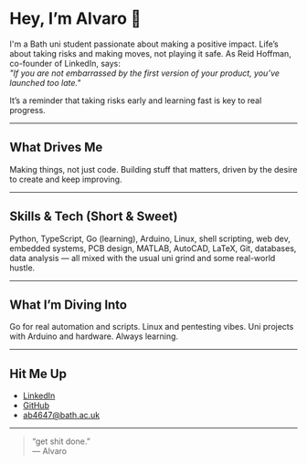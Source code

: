 # Hey, I’m Alvaro 👋

I'm a Bath uni student passionate about making a positive impact. Life’s about taking risks and making moves, not playing it safe. As Reid Hoffman, co-founder of LinkedIn, says:  
*"If you are not embarrassed by the first version of your product, you’ve launched too late."*  

It’s a reminder that taking risks early and learning fast is key to real progress.

---

## What Drives Me

Making things, not just code. Building stuff that matters, driven by the desire to create and keep improving.

---

## Skills & Tech (Short & Sweet)

Python, TypeScript, Go (learning), Arduino, Linux, shell scripting, web dev, embedded systems, PCB design, MATLAB, AutoCAD, LaTeX, Git, databases, data analysis — all mixed with the usual uni grind and some real-world hustle.

---

## What I’m Diving Into

Go for real automation and scripts. Linux and pentesting vibes. Uni projects with Arduino and hardware. Always learning.

---

## Hit Me Up

- [LinkedIn](https://linkedin.com/in/alvaro-balbin-ugalde-68b237318)  
- [GitHub](https://github.com/kamthegod34)  
- ab4647@bath.ac.uk

---

> “get shit done.”  
> — Alvaro


